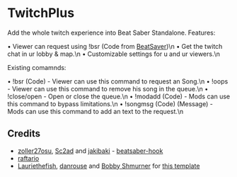 # TwitchPlus

Add the whole twitch experience into Beat Saber Standalone.
Features:

• Viewer can request using !bsr (Code from [BeatSaver](https://beatsaver.com/))\n
• Get the twitch chat in ur lobby & map.\n
• Customizable settings for u and ur viewers.\n

Existing comamnds:

• !bsr (Code) - Viewer can use this command to request an Song.\n
• !oops - Viewer can use this command to remove his song in the queue.\n
• !close/open - Open or close the queue.\n
• !modadd (Code) - Mods can use this command to bypass limitations.\n
• !songmsg (Code) (Message) - Mods can use this command to add an text to the request.\n

## Credits

* [zoller27osu](https://github.com/zoller27osu), [Sc2ad](https://github.com/Sc2ad) and [jakibaki](https://github.com/jakibaki) - [beatsaber-hook](https://github.com/sc2ad/beatsaber-hook)
* [raftario](https://github.com/raftario)
* [Lauriethefish](https://github.com/Lauriethefish), [danrouse](https://github.com/danrouse) and [Bobby Shmurner](https://github.com/BobbyShmurner) for [this template](https://github.com/Lauriethefish/quest-mod-template)
